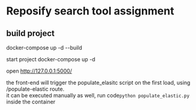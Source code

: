 # Reposify search tool assignment

## build project

docker-compose up -d --build

start project
docker-compose up -d

open http://127.0.0.1:5000/

the front-end will trigger the populate_elasitc script on the first load, using /populate-elastic route. \
it can be executed manually as well, run code`python populate_elastic.py` inside the container
